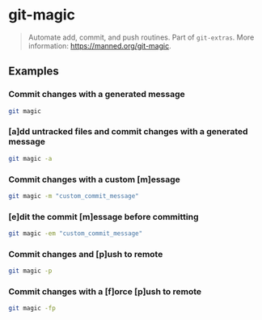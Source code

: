# git-magic

> Automate add, commit, and push routines. Part of `git-extras`. More information: <https://manned.org/git-magic>.

## Examples

### Commit changes with a generated message

```bash
git magic
```

### [a]dd untracked files and commit changes with a generated message

```bash
git magic -a
```

### Commit changes with a custom [m]essage

```bash
git magic -m "custom_commit_message"
```

### [e]dit the commit [m]essage before committing

```bash
git magic -em "custom_commit_message"
```

### Commit changes and [p]ush to remote

```bash
git magic -p
```

### Commit changes with a [f]orce [p]ush to remote

```bash
git magic -fp
```
